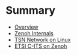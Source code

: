 # Summary

- [Overview](./1-overview.md)
- [Zenoh Internals](./2-zenoh_internal.md)
- [TSN Network on Linux](./3-tsn.md)
- [ETSI C-ITS on Zenoh](./4-zenoh-cits.md)
